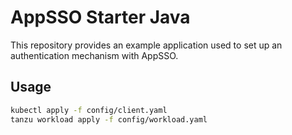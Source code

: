 # AppSSO Starter Java

This repository provides an example application used to set up an authentication mechanism with AppSSO.

## Usage

```bash
kubectl apply -f config/client.yaml
tanzu workload apply -f config/workload.yaml
```